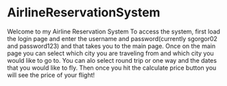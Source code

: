 # AirlineReservationSystem
Welcome to my Airline Reservation System
To access the system, first load the login page and enter the username and password(currently sgorgor02 and password123) and that takes you to the main page.
Once on the main page you can select which city you are traveling from and which city you would like to go to. You can alo select round trip or one way and the dates that you would like to fly.
Then once you hit the calculate price button you will see the price of your flight!
